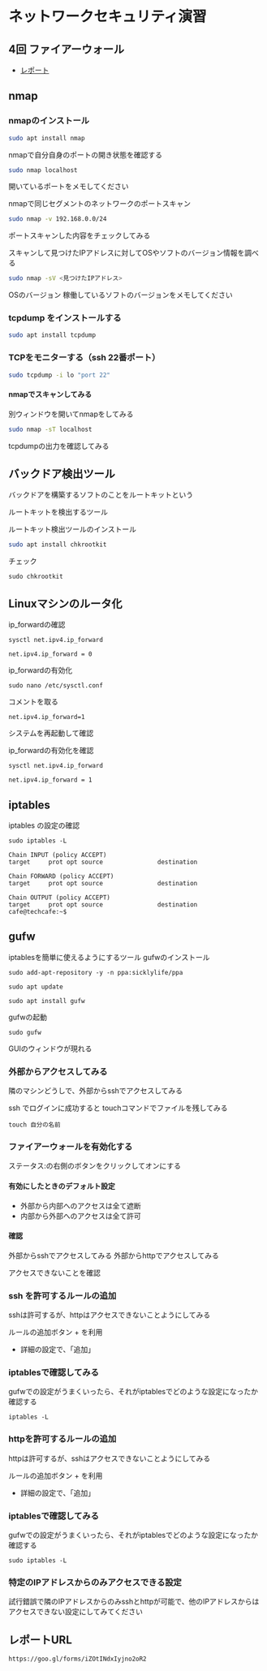 # ネットワークセキュリティ演習
## 4回 ファイアーウォール
* [レポート](https://forms.gle/m58cxDa5b2JVJke76)


## nmap

### nmapのインストール

```bash
sudo apt install nmap
```

nmapで自分自身のポートの開き状態を確認する

```bash
sudo nmap localhost
```

開いているポートをメモしてください

nmapで同じセグメントのネットワークのポートスキャン

```bash
sudo nmap -v 192.168.0.0/24
```

ポートスキャンした内容をチェックしてみる
 
スキャンして見つけたIPアドレスに対してOSやソフトのバージョン情報を調べる

```bash
sudo nmap -sV <見つけたIPアドレス>
```

OSのバージョン
稼働しているソフトのバージョンをメモしてください

### tcpdump をインストールする

```bash
sudo apt install tcpdump
```

### TCPをモニターする（ssh 22番ポート）

```bash
sudo tcpdump -i lo "port 22"
```

#### nmapでスキャンしてみる

別ウィンドウを開いてnmapをしてみる

```bash
sudo nmap -sT localhost
```

tcpdumpの出力を確認してみる

## バックドア検出ツール

バックドアを構築するソフトのことをルートキットという

ルートキットを検出するツール

ルートキット検出ツールのインストール

```bash
sudo apt install chkrootkit
```

チェック

```
sudo chkrootkit
```

## Linuxマシンのルータ化


ip_forwardの確認

```
sysctl net.ipv4.ip_forward

net.ipv4.ip_forward = 0
```

ip_forwardの有効化

```
sudo nano /etc/sysctl.conf
```

コメントを取る

```
net.ipv4.ip_forward=1
```

システムを再起動して確認

ip_forwardの有効化を確認

```
sysctl net.ipv4.ip_forward

net.ipv4.ip_forward = 1
```

## iptables

iptables の設定の確認

```
sudo iptables -L

Chain INPUT (policy ACCEPT)
target     prot opt source               destination         

Chain FORWARD (policy ACCEPT)
target     prot opt source               destination         

Chain OUTPUT (policy ACCEPT)
target     prot opt source               destination         
cafe@techcafe:~$ 

```

## gufw

iptablesを簡単に使えるようにするツール gufwのインストール

```
sudo add-apt-repository -y -n ppa:sicklylife/ppa

sudo apt update

sudo apt install gufw
```

gufwの起動

```
sudo gufw
```

GUIのウィンドウが現れる

### 外部からアクセスしてみる

隣のマシンどうしで、外部からsshでアクセスしてみる

ssh でログインに成功すると touchコマンドでファイルを残してみる

```
touch 自分の名前
```

### ファイアーウォールを有効化する

ステータス:の右側のボタンをクリックしてオンにする


#### 有効にしたときのデフォルト設定

* 外部から内部へのアクセスは全て遮断
* 内部から外部へのアクセスは全て許可

#### 確認

外部からsshでアクセスしてみる
外部からhttpでアクセスしてみる

アクセスできないことを確認


### ssh を許可するルールの追加

sshは許可するが、httpはアクセスできないことようにしてみる

ルールの追加ボタン + を利用

* 詳細の設定で、「追加」


### iptablesで確認してみる

gufwでの設定がうまくいったら、それがiptablesでどのような設定になったか確認する

```
iptables -L
```

### httpを許可するルールの追加

httpは許可するが、sshはアクセスできないことようにしてみる

ルールの追加ボタン + を利用

* 詳細の設定で、「追加」

### iptablesで確認してみる

gufwでの設定がうまくいったら、それがiptablesでどのような設定になったか確認する

```
sudo iptables -L
```

### 特定のIPアドレスからのみアクセスできる設定

試行錯誤で隣のIPアドレスからのみsshとhttpが可能で、他のIPアドレスからはアクセスできない設定にしてみてください

## レポートURL

```
https://goo.gl/forms/iZOtINdxIyjno2oR2

```




